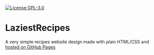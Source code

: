 [![License GPL-3.0](https://img.shields.io/github/license/Stelvey/LaziestRecipes)](LICENSE)

# LaziestRecipes
A very simple recipes website design made with plain HTML/CSS and [hosted on GitHub Pages](https://stelvey.github.io/LaziestRecipes)